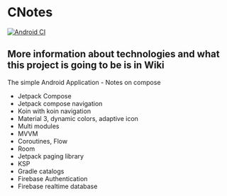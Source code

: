 # CNotes

[![Android CI](https://github.com/stslex/CNotes/actions/workflows/android_build.yml/badge.svg)](https://github.com/stslex/CNotes/actions/workflows/android_build.yml)

## More information about technologies and what this project is going to be is in Wiki

The simple Android Application - Notes on compose

- Jetpack Compose
- Jetpack compose navigation
- Koin with koin navigation
- Material 3, dynamic colors, adaptive icon
- Multi modules
- MVVM
- Coroutines, Flow
- Room
- Jetpack paging library
- KSP
- Gradle catalogs
- Firebase Authentication
- Firebase realtime database